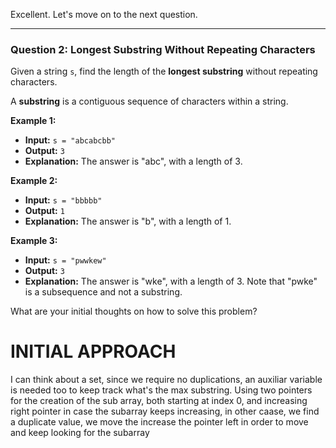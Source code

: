 Excellent. Let's move on to the next question.

***

### **Question 2: Longest Substring Without Repeating Characters**

Given a string `s`, find the length of the **longest substring** without repeating characters.

A **substring** is a contiguous sequence of characters within a string.

**Example 1:**
* **Input:** `s = "abcabcbb"`
* **Output:** `3`
* **Explanation:** The answer is "abc", with a length of 3.

**Example 2:**
* **Input:** `s = "bbbbb"`
* **Output:** `1`
* **Explanation:** The answer is "b", with a length of 1.

**Example 3:**
* **Input:** `s = "pwwkew"`
* **Output:** `3`
* **Explanation:** The answer is "wke", with a length of 3. Note that "pwke" is a subsequence and not a substring.

What are your initial thoughts on how to solve this problem?

# INITIAL APPROACH
I can think about a set, since we require no duplications, an auxiliar variable is needed too to keep track what's the max substring. Using two pointers for the creation of the sub array, both starting at index 0, and increasing right pointer in case the subarray keeps increasing, in other caase, we find a duplicate value, we move the increase the pointer left in order to move and keep looking for the subarray